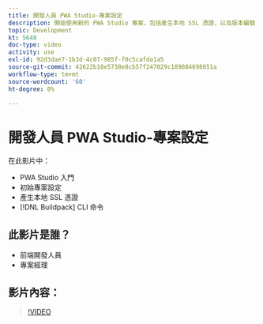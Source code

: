 ```yaml
---
title: 開發人員 PWA Studio-專案設定
description: 開始使用新的 PWA Studio 專案，包括產生本地 SSL 憑證，以及版本編號 pack CLI 命令。
topic: Development
kt: 5648
doc-type: video
activity: use
exl-id: 92d3dae7-1b3d-4c07-985f-f0c5cafda1a5
source-git-commit: 42622b18e5738e8cb57f247029c189884698851a
workflow-type: tm+mt
source-wordcount: '60'
ht-degree: 0%

---
```


# 開發人員 PWA Studio-專案設定

在此影片中：

- PWA Studio 入門
- 初始專案設定
- 產生本地 SSL 憑證
- [!DNL Buildpack] CLI 命令

## 此影片是誰？

- 前端開發人員
- 專案經理

## 影片內容：

>[!VIDEO](https://video.tv.adobe.com/v/35719?quality=12&learn=on)
